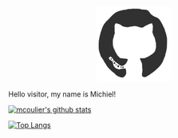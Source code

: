 <div align="center">
<img src="/assets/octo.gif" alt="GitHub Logo" width="150" height="150" />
</div>

Hello visitor, my name is Michiel!

[![mcoulier's github stats](https://github-readme-stats.vercel.app/api?username=mcoulier&theme=dark&hide_border=1)](https://github.com/mcoulier/github-readme-stats)

[![Top Langs](https://github-readme-stats.vercel.app/api/top-langs/?username=anuraghazra&layout=compact&theme=dark&hide_border=1)](https://github.com/anuraghazra/github-readme-stats)
